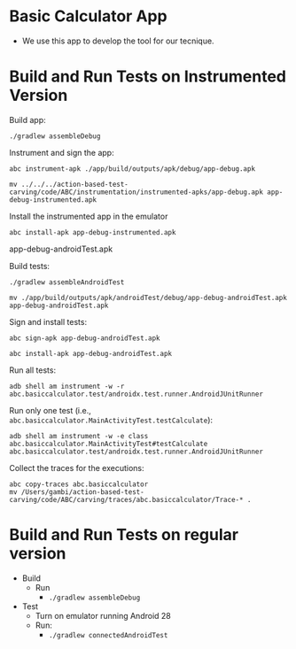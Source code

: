 # Basic Calculator App
* We use this app to develop the tool for our tecnique.

# Build and Run Tests on Instrumented Version

Build app:

```
./gradlew assembleDebug
```

Instrument and sign the app:

```
abc instrument-apk ./app/build/outputs/apk/debug/app-debug.apk

mv ../../../action-based-test-carving/code/ABC/instrumentation/instrumented-apks/app-debug.apk app-debug-instrumented.apk

```

Install the instrumented app in the emulator

```
abc install-apk app-debug-instrumented.apk
```

app-debug-androidTest.apk 


Build tests:

```
./gradlew assembleAndroidTest
    
mv ./app/build/outputs/apk/androidTest/debug/app-debug-androidTest.apk app-debug-androidTest.apk
```

Sign and install tests:
    
```
abc sign-apk app-debug-androidTest.apk  

abc install-apk app-debug-androidTest.apk
```

Run all tests:

```
adb shell am instrument -w -r abc.basiccalculator.test/androidx.test.runner.AndroidJUnitRunner
```

Run only one test (i.e., `abc.basiccalculator.MainActivityTest.testCalculate`):

```
adb shell am instrument -w -e class abc.basiccalculator.MainActivityTest#testCalculate abc.basiccalculator.test/androidx.test.runner.AndroidJUnitRunner
```

Collect the traces for the executions:

```
abc copy-traces abc.basiccalculator
mv /Users/gambi/action-based-test-carving/code/ABC/carving/traces/abc.basiccalculator/Trace-* .
```



# Build and Run Tests on regular version
* Build
	* Run
		* `./gradlew assembleDebug`
* Test
	* Turn on emulator running Android 28
	* Run:
		* `./gradlew connectedAndroidTest`


